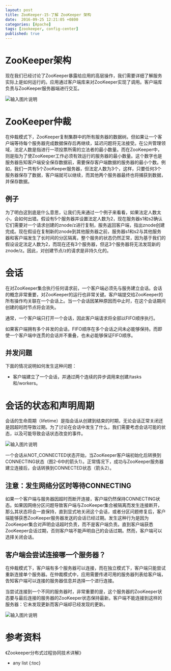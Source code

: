 ```yaml
---
layout: post
title: ZooKeeper-15-了解 ZooKeeper 架构
date:  2016-09-25 12:21:05 +0800
categories: [Apache]
tags: [zookeeper, config-center]
published: true
---
```


# ZooKeeper架构

现在我们已经讨论了ZooKeeper暴露给应⽤的⾼层操作，我们需要详细了解服务实际上是如何运⾏的。应⽤通过客户端库来对ZooKeeper实现了调⽤。客户端库负责与ZooKeeper服务器端进⾏交互。

![输入图片说明](https://images.gitee.com/uploads/images/2021/0313/195326_48077b3b_508704.png "屏幕截图.png")

# ZooKeeper仲裁

在仲裁模式下，ZooKeeper复制集群中的所有服务器的数据树。但如果让⼀个客户端等待每个服务器完成数据保存后再继续，延迟问题将⽆法接受。在公共管理领域，法定⼈数是指进⾏⼀项投票所需的⽴法者的最⼩数量。⽽在ZooKeeper中，则是指为了使ZooKeeper⼯作必须有效运⾏的服务器的最⼩数量。这个数字也是服务器告知客户端安全保存数据前，需要保存客户端数据的服务器的最⼩个数。例如，我们⼀共有5个ZooKeeper服务器，但法定⼈数为3个，这样，只要任何3个服务器保存了数据，客户端就可以继续，⽽其他两个服务器最终也将捕获到数据，并保存数据。

## 例子

为了明⽩这到底是什么意思，让我们先来通过⼀个例⼦来看看，如果法定⼈数太⼩，会如何出错。假设有5个服务器并设置法定⼈数为2，现在服务器s1和s2确认它们需要对⼀个请求创建的znode/z进⾏复制，服务返回客户端，指出znode创建完成。现在假设在复制新的znode到其他服务器之前，服务器s1和s2与其他服务器和客户端发⽣了长时间的分区隔离，整个服务的状态仍然正常，因为基于我们的假设设定法定⼈数为2，⽽现在还有3个服务器，但这3个服务器将⽆法发现新的znode/z。因此，对创建节点/z的请求是⾮持久化的。

# 会话

在对ZooKeeper集合执⾏任何请求前，⼀个客户端必须先与服务建⽴会话。会话的概念⾮常重要，对ZooKeeper的运⾏也⾮常关键。客户端提交给ZooKeeper的所有操作均关联在⼀个会话上。当⼀个会话因某种原因⽽中⽌时，在这个会话期间创建的临时节点将会消失。

通常，⼀个客户端只打开⼀个会话，因此客户端请求将全部以FIFO顺序执⾏。

如果客户端拥有多个并发的会话，FIFO顺序在多个会话之间未必能够保持。⽽即使⼀个客户端中连贯的会话并不重叠，也未必能够保证FIFO顺序。

## 并发问题

下⾯的情况说明如何发⽣这种问题：

- 客户端建立了⼀个会话，并通过两个连续的异步调用来创建/tasks和/workers。

# 会话的状态和声明周期

会话的⽣命周期（lifetime）是指会话从创建到结束的时期，⽆论会话正常关闭还是因超时⽽导致过期。为了讨论在会话中发⽣了什么，我们需要考虑会话可能的状态，以及可能导致会话状态改变的事件。

![输入图片说明](https://images.gitee.com/uploads/images/2021/0313/200350_88fe1e7e_508704.png "屏幕截图.png")

⼀个会话从NOT_CONNECTED状态开始，当ZooKeeper客户端初始化后转换到CONNECTING状态（图2-6中的箭头1）。正常情况下，成功与ZooKeeper服务器建⽴连接后，会话转换到CONNECTED状态（箭头2）。

## 注意：发⽣⽹络分区时等待CONNECTING

如果⼀个客户端与服务器因超时⽽断开连接，客户端仍然保持CONNECTING状态。如果因⽹络分区问题导致客户端与ZooKeeper集合被隔离⽽发⽣连接断开，那么其状态将会⼀直保持，直到显式地关闭这个会话，或者分区问题修复后，客户端能够获悉ZooKeeper服务器发送的会话已经过期。发⽣这种⾏为是因为ZooKeeper集合对声明会话超时负责，⽽不是客户端负责。直到客户端获悉ZooKeeper会话过期，否则客户端不能声明自⼰的会话过期。然⽽，客户端可以选择关闭会话。

## 客户端会尝试连接哪⼀个服务器？

在仲裁模式下，客户端有多个服务器可以连接，⽽在独立模式下，客户端只能尝试重新连接单个服务器。在仲裁模式中，应用需要传递可用的服务器列表给客户端，告知客户端可以连接的服务器信息并选择⼀个进⾏连接。

当尝试连接到⼀个不同的服务器时，⾮常重要的是，这个服务器的ZooKeeper状态要与最后连接的服务器的ZooKeeper状态保持最新。客户端不能连接到这样的服务器：它未发现更新⽽客户端却已经发现的更新。

![输入图片说明](https://images.gitee.com/uploads/images/2021/0313/200600_08aac1cc_508704.png "屏幕截图.png")

# 参考资料

《Zookeeper分布式过程协同技术详解》

* any list
{:toc}
